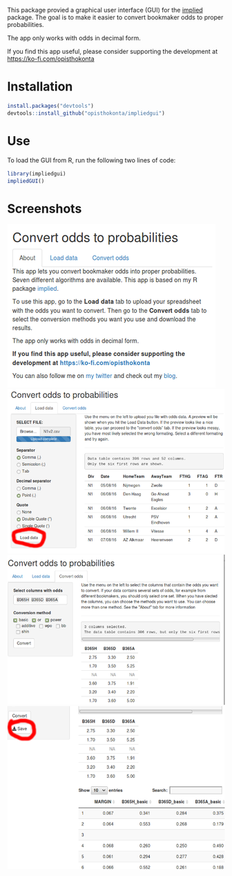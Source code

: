 <!-- README.md is generated from README.Rmd. Please edit that file -->
This package provied a graphical user interface (GUI) for the [implied](https://cran.r-project.org/web/packages/implied/index.html) package. The goal is to make it easier to convert bookmaker odds to proper probabilities.

The app only works with odds in decimal form.

If you find this app useful, please consider supporting the development at <https://ko-fi.com/opisthokonta>

Installation
============

``` r
install.packages("devtools")
devtools::install_github("opisthokonta/impliedgui")
```

Use
===

To load the GUI from R, run the following two lines of code:

``` r
library(impliedgui)
impliedGUI()
```

Screenshots
===========

![](README_files/pic1.png)![](README_files/pic3_2.png)![](README_files/pic4.png)![](README_files/pic5_2.png)
